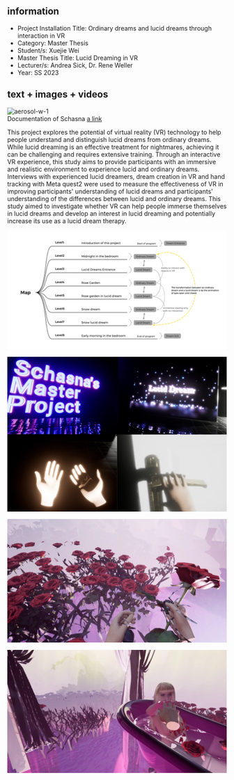 ## information    

- Project Installation Title: Ordinary dreams and lucid dreams through interaction in VR
- Category: Master Thesis  
- Student/s: Xuejie Wei
- Master Thesis Title: Lucid Dreaming in VR   
- Lecturer/s: Andrea Sick, Dr. Rene Weller   
- Year: SS 2023


## text + images + videos    

![aerosol-w-1](./Images/ausstellung5.JPG)    
Documentation of Schasna   [a link](https://github.com/Schasna/LucidDreamingInVR/blob/6497780e28bc2ebc94309ccaa10a10e3922f2691/doc/SchasnaxuejieWei_Document.pdf)

This project explores the potential of virtual reality (VR) technology to help people understand and distinguish lucid dreams from ordinary dreams. While lucid dreaming is an effective treatment for nightmares, achieving it can be challenging and requires extensive training. Through an interactive VR experience, this study aims to provide participants with an immersive and realistic environment to experience lucid and ordinary dreams. Interviews with experienced lucid dreamers, dream creation in VR and hand tracking with Meta quest2 were used to measure the effectiveness of VR in improving participants' understanding of lucid dreams and participants' understanding of the differences between lucid and ordinary dreams. This study aimed to investigate whether VR can help people immerse themselves in lucid dreams and develop an interest in lucid dreaming and potentially increase its use as a lucid dream therapy.



![aerosol-w-2](./Images/Map_structure.png)   

![aerosol-w-3](./Images/eingang.png)  

![aerosol-w-4](./Images/gereifen.jpg)     

![aerosol-w-5](./Images/level5.jpg)     


